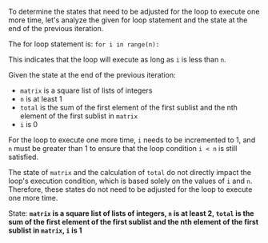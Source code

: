 To determine the states that need to be adjusted for the loop to execute one more time, let's analyze the given for loop statement and the state at the end of the previous iteration.

The for loop statement is: `for i in range(n):`

This indicates that the loop will execute as long as `i` is less than `n`.

Given the state at the end of the previous iteration:
- `matrix` is a square list of lists of integers
- `n` is at least 1
- `total` is the sum of the first element of the first sublist and the nth element of the first sublist in `matrix`
- `i` is 0

For the loop to execute one more time, `i` needs to be incremented to 1, and `n` must be greater than 1 to ensure that the loop condition `i < n` is still satisfied.

The state of `matrix` and the calculation of `total` do not directly impact the loop's execution condition, which is based solely on the values of `i` and `n`. Therefore, these states do not need to be adjusted for the loop to execute one more time.

State: **`matrix` is a square list of lists of integers, `n` is at least 2, `total` is the sum of the first element of the first sublist and the nth element of the first sublist in `matrix`, `i` is 1**